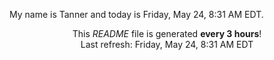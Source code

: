 My name is Tanner and today is Friday, May 24, 8:31 AM EDT.

<p align="center">This <i>README</i> file is generated <b>every 3 hours</b>!</br>Last refresh: Friday, May 24, 8:31 AM EDT<br /></p>
